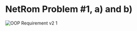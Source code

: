# NetRom Problem #1, a) and b)

![OOP Requirement v2 1](https://github.com/user-attachments/assets/1af9311c-b4c7-4ba7-810e-212e4364455c)
